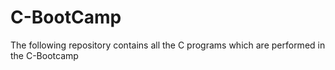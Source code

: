 # C-BootCamp
The following repository contains all the C programs which are performed in the C-Bootcamp 
